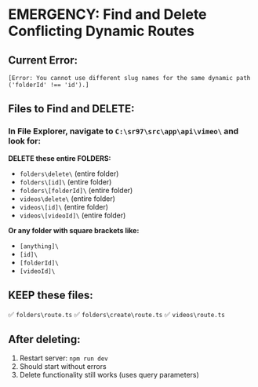 # EMERGENCY: Find and Delete Conflicting Dynamic Routes

## Current Error:
`[Error: You cannot use different slug names for the same dynamic path ('folderId' !== 'id').]`

## Files to Find and DELETE:

### In File Explorer, navigate to `C:\sr97\src\app\api\vimeo\` and look for:

**DELETE these entire FOLDERS:**
- `folders\delete\` (entire folder)
- `folders\[id]\` (entire folder) 
- `folders\[folderId]\` (entire folder)
- `videos\delete\` (entire folder)
- `videos\[id]\` (entire folder)
- `videos\[videoId]\` (entire folder)

**Or any folder with square brackets like:**
- `[anything]\`
- `[id]\`
- `[folderId]\`
- `[videoId]\`

## KEEP these files:
✅ `folders\route.ts`
✅ `folders\create\route.ts` 
✅ `videos\route.ts`

## After deleting:
1. Restart server: `npm run dev`
2. Should start without errors
3. Delete functionality still works (uses query parameters)